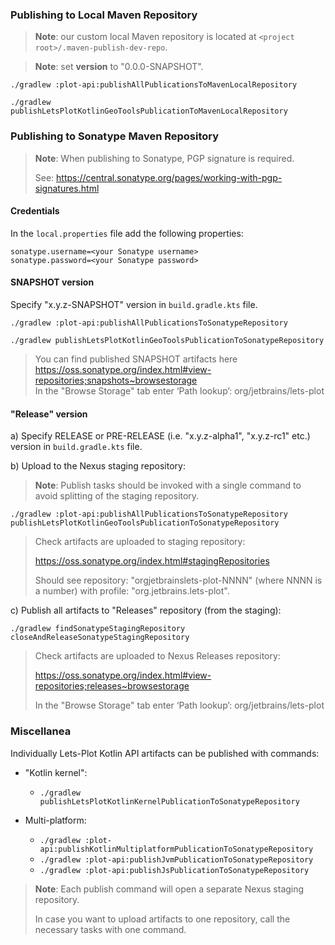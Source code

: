 ### Publishing to Local Maven Repository

> **Note**: our custom local Maven repository is located at `<project root>/.maven-publish-dev-repo`.

> **Note**: set **version** to "0.0.0-SNAPSHOT".

`./gradlew :plot-api:publishAllPublicationsToMavenLocalRepository`

`./gradlew publishLetsPlotKotlinGeoToolsPublicationToMavenLocalRepository`


### Publishing to Sonatype Maven Repository

> **Note**: When publishing to Sonatype, PGP signature is required.
>
> See: https://central.sonatype.org/pages/working-with-pgp-signatures.html
        
                                                               
#### Credentials
                                 
In the `local.properties` file add the following properties:
```properties
sonatype.username=<your Sonatype username>
sonatype.password=<your Sonatype password>
```

#### SNAPSHOT version

Specify "x.y.z-SNAPSHOT" version in `build.gradle.kts` file.

`./gradlew :plot-api:publishAllPublicationsToSonatypeRepository`

`./gradlew publishLetsPlotKotlinGeoToolsPublicationToSonatypeRepository`

> You can find published SNAPSHOT artifacts here https://oss.sonatype.org/index.html#view-repositories;snapshots~browsestorage \
> In the "Browse Storage" tab enter ‘Path lookup’: org/jetbrains/lets-plot


#### "Release" version

  a) Specify RELEASE or PRE-RELEASE (i.e. "x.y.z-alpha1", "x.y.z-rc1" etc.) version in `build.gradle.kts` file.

  b) Upload to the Nexus staging repository:

> **Note**: Publish tasks should be invoked with a single command to avoid splitting of the staging repository.

`./gradlew :plot-api:publishAllPublicationsToSonatypeRepository publishLetsPlotKotlinGeoToolsPublicationToSonatypeRepository`

> Check artifacts are uploaded to staging repository:
>
> https://oss.sonatype.org/index.html#stagingRepositories
>
> Should see repository: "orgjetbrainslets-plot-NNNN" (where NNNN is a number)
> with profile: "org.jetbrains.lets-plot".

  c) Publish all artifacts to "Releases" repository (from the staging):

`./gradlew findSonatypeStagingRepository closeAndReleaseSonatypeStagingRepository`

> Check artifacts are uploaded to Nexus Releases repository:
>
> https://oss.sonatype.org/index.html#view-repositories;releases~browsestorage
>
> In the "Browse Storage" tab enter ‘Path lookup’: org/jetbrains/lets-plot


### Miscellanea

Individually Lets-Plot Kotlin API artifacts can be published with commands:

- "Kotlin kernel":
  - `./gradlew publishLetsPlotKotlinKernelPublicationToSonatypeRepository`
                                       

- Multi-platform:
  - `./gradlew :plot-api:publishKotlinMultiplatformPublicationToSonatypeRepository`
  - `./gradlew :plot-api:publishJvmPublicationToSonatypeRepository`
  - `./gradlew :plot-api:publishJsPublicationToSonatypeRepository`

> **Note**: Each publish command will open a separate Nexus staging repository.
> 
> In case you want to upload artifacts to one repository, call the necessary tasks with one command.


